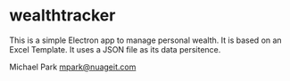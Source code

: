 # wealthtracker
This is a simple Electron app to manage personal wealth.  It is based on an Excel Template.  It uses a JSON file as its data persitence.

Michael Park
mpark@nuageit.com
